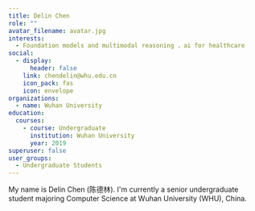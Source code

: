 ```yaml
---
title: Delin Chen
role: ""
avatar_filename: avatar.jpg
interests:
  - Foundation models and multimodal reasoning ，ai for healthcare
social:
  - display:
      header: false
    link: chendelin@whu.edu.cn
    icon_pack: fas
    icon: envelope
organizations:
  - name: Wuhan University
education:
  courses:
    - course: Undergraduate
      institution: Wuhan University
      year: 2019
superuser: false
user_groups:
  - Undergraduate Students
---
```

<!--StartFragment-->

My name is Delin Chen (陈德林). I'm currently a senior undergraduate student majoring Computer Science at Wuhan University (WHU), China.

<!--EndFragment-->